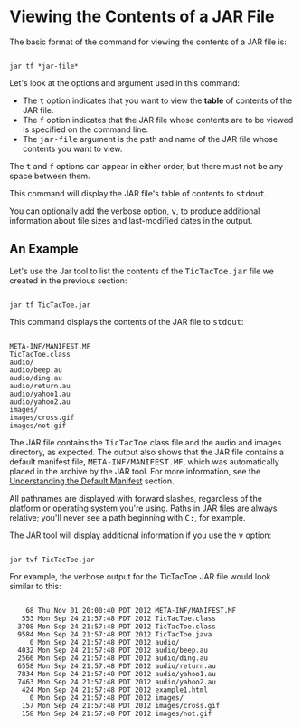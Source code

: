 
# Viewing the Contents of a JAR File

The basic format of the command for viewing the contents of a JAR file is:

```

jar tf *jar-file*

```

Let's look at the options and argument used in this command:

- The <tt>t</tt> option indicates that you want to view the **table** of contents of the JAR file.
- The <tt>f</tt> option indicates that the JAR file whose contents are to be viewed is specified on the command line.
- The <tt>jar-file</tt> argument is the path and name of the JAR file whose contents you want to view.

The <tt>t</tt> and <tt>f</tt> options can appear in either order, but there must not be any space between them.

This command will display the JAR file's table of contents to <tt>stdout</tt>.

You can optionally add the verbose option, <tt>v</tt>, to produce additional information about file sizes and last-modified dates in the output.

## An Example

Let's use the Jar tool to list the contents of the <tt>TicTacToe.jar</tt> file we created in the previous section:

```

jar tf TicTacToe.jar

```

This command displays the contents of the JAR file to <tt>stdout</tt>:

```

META-INF/MANIFEST.MF
TicTacToe.class
audio/
audio/beep.au
audio/ding.au
audio/return.au
audio/yahoo1.au
audio/yahoo2.au
images/
images/cross.gif
images/not.gif

```

The JAR file contains the <tt>TicTacToe</tt> class file and the audio and images directory, as expected. The output also shows that the JAR file contains a default manifest file, <tt>META-INF/MANIFEST.MF</tt>, which was automatically placed in the archive by the JAR tool. For more information, see the 
[Understanding the Default Manifest](defman.html) section.

All pathnames are displayed with forward slashes, regardless of the platform or operating system you're using. Paths in JAR files are always relative; you'll never see a path beginning with <tt>C:</tt>, for example.

The JAR tool will display additional information if you use the <tt>v</tt> option:

```

jar tvf TicTacToe.jar

```

For example, the verbose output for the TicTacToe JAR file would look similar to this:

```

    68 Thu Nov 01 20:00:40 PDT 2012 META-INF/MANIFEST.MF
   553 Mon Sep 24 21:57:48 PDT 2012 TicTacToe.class
  3708 Mon Sep 24 21:57:48 PDT 2012 TicTacToe.class
  9584 Mon Sep 24 21:57:48 PDT 2012 TicTacToe.java
     0 Mon Sep 24 21:57:48 PDT 2012 audio/
  4032 Mon Sep 24 21:57:48 PDT 2012 audio/beep.au
  2566 Mon Sep 24 21:57:48 PDT 2012 audio/ding.au
  6558 Mon Sep 24 21:57:48 PDT 2012 audio/return.au
  7834 Mon Sep 24 21:57:48 PDT 2012 audio/yahoo1.au
  7463 Mon Sep 24 21:57:48 PDT 2012 audio/yahoo2.au
   424 Mon Sep 24 21:57:48 PDT 2012 example1.html
     0 Mon Sep 24 21:57:48 PDT 2012 images/
   157 Mon Sep 24 21:57:48 PDT 2012 images/cross.gif
   158 Mon Sep 24 21:57:48 PDT 2012 images/not.gif

```

